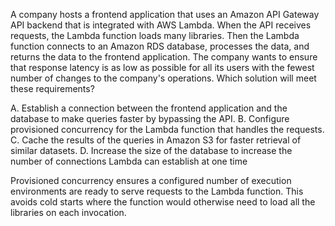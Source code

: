 A company hosts a frontend application that uses an Amazon API Gateway API backend that is integrated with AWS Lambda. When the API receives requests, the Lambda function loads many libraries. Then the Lambda function connects to an Amazon RDS database, processes the data, and returns the data to the frontend application. The company wants to ensure that response latency is as low as possible for all its users with the fewest number of changes to the company's operations. Which solution will meet these requirements? 

A. Establish a connection between the frontend application and the database to make queries faster by bypassing the API.
B. Configure provisioned concurrency for the Lambda function that handles the requests. 
C. Cache the results of the queries in Amazon S3 for faster retrieval of similar datasets. 
D. Increase the size of the database to increase the number of connections Lambda can establish at one time

Provisioned concurrency ensures a configured number of execution environments are ready to serve requests to the Lambda function. This avoids cold starts where the function would otherwise need to load all the libraries on each invocation.